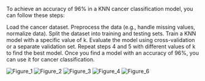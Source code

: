 To achieve an accuracy of 96% in a KNN cancer classification model, you can follow these steps:

Load the cancer dataset.
Preprocess the data (e.g., handle missing values, normalize data).
Split the dataset into training and testing sets.
Train a KNN model with a specific value of k.
Evaluate the model using cross-validation or a separate validation set.
Repeat steps 4 and 5 with different values of k to find the best model.
Once you find a model with an accuracy of 96%, you can use it for cancer classification.

![Figure_1](https://github.com/osama3442ws/KNN_Cancer_Classification/assets/141057634/671de048-1861-402d-ae37-1a65bdfa9891)
![Figure_2](https://github.com/osama3442ws/KNN_Cancer_Classification/assets/141057634/3e22b481-4098-4d76-9a6f-5047144fc188)
![Figure_3](https://github.com/osama3442ws/KNN_Cancer_Classification/assets/141057634/f0dd8c01-5cda-4c38-b508-3f7d95c6262e)
![Figure_4](https://github.com/osama3442ws/KNN_Cancer_Classification/assets/141057634/201c5576-5131-4680-be91-325b7dbda3e1)
![Figure_6](https://github.com/osama3442ws/KNN_Cancer_Classification/assets/141057634/6202beca-b999-436a-aa9b-c356a14dcac7)

